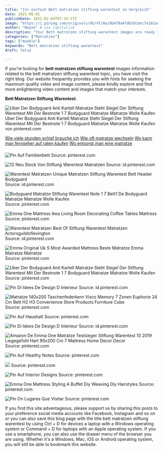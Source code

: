 ```yaml
---
title: "11+ einfach Bett matratzen stiftung warentest im Vergleich"
date: 2021-06-01
publishDate: 2021-02-04T07:19:37Z
image: "https://i.pinimg.com/originals/9b/47/8a/9b478a47db3dcbec7e101ad6033e06ac.png"
author: "Wayne" # use capitalize
description: "Your Bett matratzen stiftung warentest images are ready in this website. Bett matratzen stiftung warentest are a topic that is being searched for and liked by netizens now. You can Download the Bett matratzen stiftung warentest files here. Download all free vectors."
categories: ["Matratzen"]
tags: ["moeble"]
keywords: "Bett matratzen stiftung warentest"
draft: false

---
```


If you're looking for **bett matratzen stiftung warentest** images information related to the bett matratzen stiftung warentest topic, you have visit the right  blog. Our website frequently  provides you with  hints  for seeking  the maximum  quality video and image  content, please kindly explore and find more enlightening video content and images that match your interests.

**Bett Matratzen Stiftung Warentest**. 

![Uber Der Bodyguard Anti Kartell Matratze Steht Siegel Der Stiftung Warentest Mit Der Bestnote 1 7 Bodyguard Matratze Matratze Wolle Kaufen](https://i.pinimg.com/originals/6e/1c/ac/6e1cace9e10bc21659d74d983d9c3020.jpg "Uber Der Bodyguard Anti Kartell Matratze Steht Siegel Der Stiftung Warentest Mit Der Bestnote 1 7 Bodyguard Matratze Matratze Wolle Kaufen")
Uber Der Bodyguard Anti Kartell Matratze Steht Siegel Der Stiftung Warentest Mit Der Bestnote 1 7 Bodyguard Matratze Matratze Wolle Kaufen von pinterest.com

[Wie viele stunden schlaf brauche ich](/wie-viele-stunden-schlaf-brauche-ich/)
[Wie oft matratze wechseln](/wie-oft-matratze-wechseln/)
[Wo kann man fernseher auf raten kaufen](/wo-kann-man-fernseher-auf-raten-kaufen/)
[Wo entsorgt man eine matratze](/wo-entsorgt-man-eine-matratze/)



### 

 


![Pin Auf Familienbett](https://i.pinimg.com/originals/88/79/bc/8879bce37c877e1140dc9e66afe2340f.png "Pin Auf Familienbett")
Source: pinterest.com

 

![12 Neu Stock Von Stiftung Warentest Matratzen](https://i.pinimg.com/originals/fe/ae/d7/feaed7a545e2e6ed9d9fab13256fa094.jpg "12 Neu Stock Von Stiftung Warentest Matratzen")
Source: id.pinterest.com

 

![Warentest Matratzen Unique Matratzen Stiftung Warentest Bett Header Bodyguard](https://i.pinimg.com/originals/3b/bf/0b/3bbf0b76cad7b681158cec0ab9e57929.jpg "Warentest Matratzen Unique Matratzen Stiftung Warentest Bett Header Bodyguard")
Source: id.pinterest.com

 

![Bodyguard Matratze Stiftung Warentest Note 1 7 Bett1 De Bodyguard Matratze Matratze Wolle Kaufen](https://i.pinimg.com/originals/bb/37/97/bb37979b705969bb297c87d6ca6ecb77.jpg "Bodyguard Matratze Stiftung Warentest Note 1 7 Bett1 De Bodyguard Matratze Matratze Wolle Kaufen")
Source: pinterest.com

 

![Emma One Mattress Ikea Living Room Decorating Coffee Tables Mattress](https://i.pinimg.com/736x/ba/48/3e/ba483ec9e113643ea986343df5c048d4.jpg "Emma One Mattress Ikea Living Room Decorating Coffee Tables Mattress")
Source: pinterest.com

 

![Warentest Matratzen Best Of Stiftung Warentest Matratzen Actorsguildoflexington](https://i.pinimg.com/originals/3c/69/9b/3c699bbe34ce5fed05ca59dad8bdadfb.jpg "Warentest Matratzen Best Of Stiftung Warentest Matratzen Actorsguildoflexington")
Source: id.pinterest.com

 

![Emma Original Uk S Most Awarded Mattress Beste Matratze Emma Matratze Matratze](https://i.pinimg.com/originals/a8/d0/3a/a8d03a5b4e791974daa4885eae906194.jpg "Emma Original Uk S Most Awarded Mattress Beste Matratze Emma Matratze Matratze")
Source: pinterest.com

 

![Uber Der Bodyguard Anti Kartell Matratze Steht Siegel Der Stiftung Warentest Mit Der Bestnote 1 7 Bodyguard Matratze Matratze Wolle Kaufen](https://i.pinimg.com/originals/6e/1c/ac/6e1cace9e10bc21659d74d983d9c3020.jpg "Uber Der Bodyguard Anti Kartell Matratze Steht Siegel Der Stiftung Warentest Mit Der Bestnote 1 7 Bodyguard Matratze Matratze Wolle Kaufen")
Source: pinterest.com

 

![Pin Di Idees De Design D Interieur](https://i.pinimg.com/originals/a0/cb/d7/a0cbd7d032a66109dc037061f96890b7.jpg "Pin Di Idees De Design D Interieur")
Source: id.pinterest.com

 

![Matratze 140x200 Taschenfederkern Visco Memory 7 Zonen Euphorie 24 Cm Bett H2 H3 Convenience Store Products Furniture Cube](https://i.pinimg.com/originals/76/8b/a1/768ba1f85d862abe5853ac86ac458160.jpg "Matratze 140x200 Taschenfederkern Visco Memory 7 Zonen Euphorie 24 Cm Bett H2 H3 Convenience Store Products Furniture Cube")
Source: pinterest.com

 

![Pin Auf Haushalt](https://i.pinimg.com/originals/37/e8/22/37e82234d6ee9d23ca4e71a254889a5a.jpg "Pin Auf Haushalt")
Source: pinterest.com

 

![Pin Di Idees De Design D Interieur](https://i.pinimg.com/originals/5e/0d/13/5e0d136eeb5fb72f775a46cbb981b98c.jpg "Pin Di Idees De Design D Interieur")
Source: id.pinterest.com

 

![Amazon De Emma One Matratze Testsieger Stiftung Warentest 10 2019 Liegegefuhl Hart 90x200 Cm 7 Mattress Home Decor Decor](https://i.pinimg.com/474x/36/b8/04/36b804520a924bf9c5b7f170b2d708b5.jpg "Amazon De Emma One Matratze Testsieger Stiftung Warentest 10 2019 Liegegefuhl Hart 90x200 Cm 7 Mattress Home Decor Decor")
Source: pinterest.com

 

![Pin Auf Healthy Notes](https://i.pinimg.com/originals/f3/03/ea/f303ea5734ab4b42c07e4a7f1064b8a2.png "Pin Auf Healthy Notes")
Source: pinterest.com

 

![](https://i.pinimg.com/originals/0a/ea/ee/0aeaeef3e8556edb1ade57c82b5f6d49.jpg "")
Source: pinterest.com

 

![Pin Auf Interior Designs](https://i.pinimg.com/originals/9b/36/7a/9b367a77e87355b76dc721894eec1b30.jpg "Pin Auf Interior Designs")
Source: pinterest.com

 

![Emma One Mattress Styling A Buffet Diy Weaving Diy Hairstyles](https://i.pinimg.com/originals/b6/e0/61/b6e061f4c8d4a04da03c956ba9046586.png "Emma One Mattress Styling A Buffet Diy Weaving Diy Hairstyles")
Source: pinterest.com

 

![Pin On Lugares Que Visitar](https://i.pinimg.com/originals/9b/47/8a/9b478a47db3dcbec7e101ad6033e06ac.png "Pin On Lugares Que Visitar")
Source: pinterest.com

 

If you find this site adventageous, please support us by sharing this posts to your preference social media accounts like Facebook, Instagram and so on or you can also save this blog page with the title bett matratzen stiftung warentest by using Ctrl + D for devices a laptop with a Windows operating system or Command + D for laptops with an Apple operating system. If you use a smartphone, you can also use the drawer menu of the browser you are using. Whether it's a Windows, Mac, iOS or Android operating system, you will still be able to bookmark this website.
